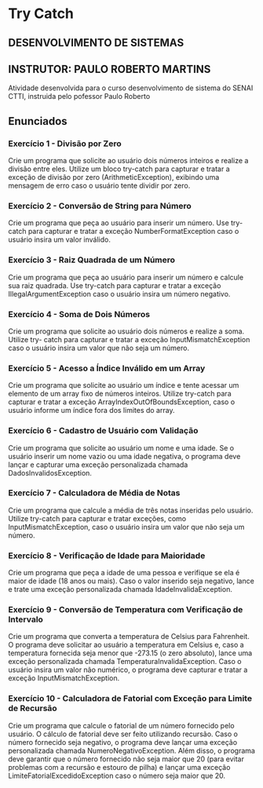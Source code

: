 # Try Catch
## DESENVOLVIMENTO DE SISTEMAS
## INSTRUTOR: PAULO ROBERTO MARTINS
Atividade desenvolvida para o curso desenvolvimento de sistema do SENAI CTTI, instruida pelo pofessor Paulo Roberto


## Enunciados
### Exercício 1 - Divisão por Zero
Crie um programa que solicite ao usuário dois números inteiros e realize a divisão entre
eles. Utilize um bloco try-catch para capturar e tratar a exceção de divisão por zero
(ArithmeticException), exibindo uma mensagem de erro caso o usuário tente dividir por
zero.

### Exercício 2 - Conversão de String para Número
Crie um programa que peça ao usuário para inserir um número. Use try-catch para capturar
e tratar a exceção NumberFormatException caso o usuário insira um valor inválido.

### Exercício 3 - Raiz Quadrada de um Número
Crie um programa que peça ao usuário para inserir um número e calcule sua raiz
quadrada. Use try-catch para capturar e tratar a exceção IllegalArgumentException
caso o usuário insira um número negativo.

### Exercício 4 - Soma de Dois Números
Crie um programa que solicite ao usuário dois números e realize a soma. Utilize try-
catch para capturar e tratar a exceção InputMismatchException caso o usuário insira
um valor que não seja um número.

### Exercício 5 - Acesso a Índice Inválido em um Array
Crie um programa que solicite ao usuário um índice e tente acessar um elemento de um
array fixo de números inteiros. Utilize try-catch para capturar e tratar a exceção
ArrayIndexOutOfBoundsException, caso o usuário informe um índice fora dos limites do
array.

### Exercício 6 - Cadastro de Usuário com Validação
Crie um programa que solicite ao usuário um nome e uma idade. Se o usuário inserir um
nome vazio ou uma idade negativa, o programa deve lançar e capturar uma exceção
personalizada chamada DadosInvalidosException.

### Exercício 7 - Calculadora de Média de Notas
Crie um programa que calcule a média de três notas inseridas pelo usuário. Utilize try-catch
para capturar e tratar exceções, como InputMismatchException, caso o usuário insira um
valor que não seja um número.

### Exercício 8 - Verificação de Idade para Maioridade
Crie um programa que peça a idade de uma pessoa e verifique se ela é maior de idade (18
anos ou mais). Caso o valor inserido seja negativo, lance e trate uma exceção
personalizada chamada IdadeInvalidaException.

### Exercício 9 - Conversão de Temperatura com Verificação de Intervalo
Crie um programa que converta a temperatura de Celsius para Fahrenheit. O programa
deve solicitar ao usuário a temperatura em Celsius e, caso a temperatura fornecida seja
menor que -273.15 (o zero absoluto), lance uma exceção personalizada chamada
TemperaturaInvalidaException. Caso o usuário insira um valor não numérico, o programa
deve capturar e tratar a exceção InputMismatchException.

### Exercício 10 - Calculadora de Fatorial com Exceção para Limite de Recursão
Crie um programa que calcule o fatorial de um número fornecido pelo usuário. O cálculo de
fatorial deve ser feito utilizando recursão. Caso o número fornecido seja negativo, o
programa deve lançar uma exceção personalizada chamada NumeroNegativoException.
Além disso, o programa deve garantir que o número fornecido não seja maior que 20 (para
evitar problemas com a recursão e estouro de pilha) e lançar uma exceção
LimiteFatorialExcedidoException caso o número seja maior que 20.
